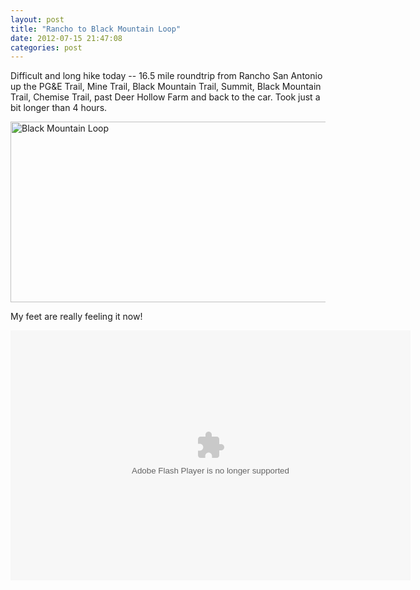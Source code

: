 ```yaml
---
layout: post
title: "Rancho to Black Mountain Loop"
date: 2012-07-15 21:47:08
categories: post
---
```

Difficult and long hike today -- 16.5 mile roundtrip from Rancho San Antonio up the PG&E Trail, Mine Trail, Black Mountain Trail, Summit, Black Mountain Trail, Chemise Trail, past Deer Hollow Farm and back to the car.  Took just a bit longer than 4 hours.

<a href="http://www.flickr.com/photos/thenobot/7577864528/" title="Black Mountain Loop by thenobot, on Flickr"><img src="http://farm9.staticflickr.com/8285/7577864528_6ed177ef7f_z.jpg" width="640" height="289" alt="Black Mountain Loop"></a>

My feet are really feeling it now!

<object width="640" height="400" codebase="http://fpdownload.macromedia.com/get/flashplayer/current/swflash.cab"><param name="movie" value="http://www.everytrail.com/swf/widget.swf"/><param name="FlashVars" value="units=english&mode=0&key=ABQIAAAA_7wvFEi7gGngCZrOfos63hSN1xyBy-BzBD--25ZLXpVi3GfbehTQlZCXdpUFII2A5CGeExVTCyX1ow&tripId=1672911&startLat=37.330363&startLon=-122.085239&mapType=Terrain&"><embed type="application/x-shockwave-flash" src="http://www.everytrail.com/swf/widget.swf" quality="high" width="640" height="400" FlashVars="units=english&mode=0&key=ABQIAAAA_7wvFEi7gGngCZrOfos63hSN1xyBy-BzBD--25ZLXpVi3GfbehTQlZCXdpUFII2A5CGeExVTCyX1ow&tripId=1672911&startLat=37.330363&startLon=-122.085239&mapType=Terrain&" play="true"  quality="high"  pluginspage="http://www.adobe.com/go/getflashplayer"></embed></object><script type="text/javascript" src="http://www.everytrail.com/trip/widgetimpression?trip_id=1672911"></script>

